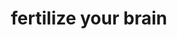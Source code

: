 ---
title:  "fertilize your brain" 
categories: left project small-gap
side: "right"
link: "http://www.wholebeastrag.com"  
size: "default"  
type: "project"  
ccode: "secondary"  
desc: "a quarterly online publication dedicated to writers, artists, and thinkers on the frontier of pop culture and critical thinking"  
cta: "THE IDEA WILL LIVE ON"  
img: "pink-chick.jpg"  
imgbgcode: ""  
repeat: "true"
order: 1
menu_slug: whole beast rag
---